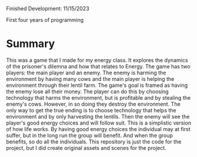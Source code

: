 ﻿Finished Development: 11/15/2023

First four years of programming

# Summary
This was a game that I made for my energy class. It explores the dynamics of the prisoner's dilemna and how that relates
to Energy. The game has two players: the main player and an enemy. The enemy is harming the environment by having many
cows and the main player is helping the environment through their lentil farm. The game's goal is framed as 
having the enemy lose all their money. The player can do this by choosing technology that harms the environment, 
but is profitable and by stealing the enemy's cows. However, in so doing they destroy the environment. The only way to 
get the true ending is to choose technology that helps the environment and by only harvesting the lentils. Then the enemy 
will see the player's good energy choices and will follow suit. This is a simplistic version of how life works. By having 
good energy choices the individual may at first suffer, but in the long run the group will benefit. And when the group benefits,
so do all the individuals. This repository is just the code for the project, but I did create original assets and scenes for the project.
